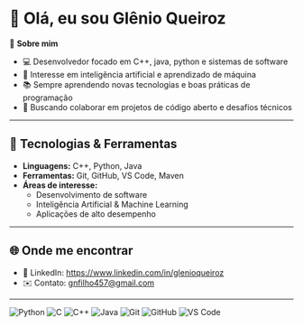 # 👋 Olá, eu sou Glênio Queiroz

🎯 **Sobre mim**  
- 💻 Desenvolvedor focado em C++, java, python e sistemas de software  
- 🤖 Interesse em inteligência artificial e aprendizado de máquina  
- 📚 Sempre aprendendo novas tecnologias e boas práticas de programação  
- 🚀 Buscando colaborar em projetos de código aberto e desafios técnicos  

---

## 🔧 Tecnologias & Ferramentas
- **Linguagens:** C++, Python, Java
- **Ferramentas:** Git, GitHub, VS Code, Maven 
- **Áreas de interesse:**  
  - Desenvolvimento de software  
  - Inteligência Artificial & Machine Learning  
  - Aplicações de alto desempenho  

---

## 🌐 Onde me encontrar
- 💼 LinkedIn: https://www.linkedin.com/in/glenioqueiroz  
- ✉️ Contato: gnfilho457@gmail.com  

---

![Python](https://cdn.jsdelivr.net/gh/devicons/devicon@latest/icons/python/python-original.svg)
![C](https://cdn.jsdelivr.net/gh/devicons/devicon@latest/icons/c/c-original.svg)
![C++](https://cdn.jsdelivr.net/gh/devicons/devicon@latest/icons/cplusplus/cplusplus-original.svg)
![Java](https://cdn.jsdelivr.net/gh/devicons/devicon@latest/icons/java/java-original.svg)
![Git](https://cdn.jsdelivr.net/gh/devicons/devicon@latest/icons/git/git-original.svg)
![GitHub](https://cdn.jsdelivr.net/gh/devicons/devicon@latest/icons/github/github-original.svg)
![VS Code](https://cdn.jsdelivr.net/gh/devicons/devicon@latest/icons/vscode/vscode-original.svg)
